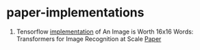 # paper-implementations
1. Tensorflow [implementation](/vit.ipynb) of An Image is Worth 16x16 Words: Transformers for Image Recognition at Scale [Paper](https://arxiv.org/abs/2010.11929v2)

